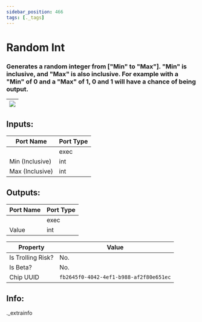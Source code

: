 ```yaml
---
sidebar_position: 466
tags: [._tags]
---
```


# Random Int


### Generates a random integer from ["Min" to "Max"]. "Min" is inclusive, and "Max" is also inclusive. For example with a "Min" of 0 and a "Max" of 1, 0 and 1 will have a chance of being output.

| ![](https://images-ext-2.discordapp.net/external/MPmIaQzlEPmgGWlgi-WxBBXt0Bjv_zWPkg1y1f_sy3s/https/www.recroomcircuits.com/image/circuit/absolute-value?width=206&height=108) |
|-----|

## Inputs:
| Port Name | Port Type |
|-----------|-----------|
|  | exec |
| Min (Inclusive) | int |
| Max (Inclusive) | int |

## Outputs:
| Port Name | Port Type |
|-----------|-----------|
|  | exec |
| Value | int | 

| Property  | Value |
|-------------------|-----------|
| Is Trolling Risk? | No. |
| Is Beta? | No. |
| Chip UUID | `fb2645f0-4042-4ef1-b988-af2f80e651ec` |

## Info:
._extrainfo